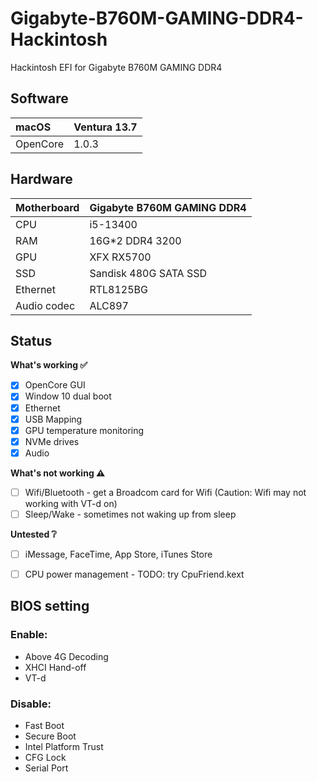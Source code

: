 # Gigabyte-B760M-GAMING-DDR4-Hackintosh
Hackintosh EFI for Gigabyte B760M GAMING DDR4
## Software
|  macOS     |Ventura 13.7   |
| :------------- |-------------| 
|OpenCore    |  1.0.3  | 



## Hardware
| Motherboard   |Gigabyte B760M GAMING DDR4  |
| ------------- |-------------| 
|CPU    | i5-13400  | 
|RAM    | 16G*2 DDR4 3200  | 
|GPU    | XFX RX5700  | 
|SSD    |   Sandisk 480G SATA SSD   |
|Ethernet    | RTL8125BG  | 
|Audio codec   | ALC897  | 


## Status

<summary><strong>What's working ✅</strong></summary>

- [x] OpenCore GUI
- [x] Window 10 dual boot
- [x] Ethernet
- [x] USB Mapping
- [x] GPU temperature monitoring
- [x] NVMe drives
- [x] Audio

<summary><strong>What's not working ⚠️</strong></summary>


- [ ] Wifi/Bluetooth - get a Broadcom card for Wifi (Caution: Wifi may not working with VT-d on)
- [ ] Sleep/Wake - sometimes not waking up from sleep

<summary><strong>Untested ❔</strong></summary>


- [ ] iMessage, FaceTime, App Store, iTunes Store
- [ ] CPU power management - TODO: try CpuFriend.kext


## BIOS setting
### Enable:
* Above 4G Decoding
* XHCI Hand-off
* VT-d


### Disable:
* Fast Boot
* Secure Boot
* Intel Platform Trust
* CFG Lock
* Serial Port
